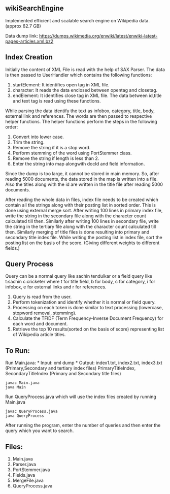 ## wikiSearchEngine

Implemented efficient and scalable search engine on Wikipedia data.(approx 62.7 GB)

Data dump link: https://dumps.wikimedia.org/enwiki/latest/enwiki-latest-pages-articles.xml.bz2

## Index Creation

Initially the content of XML File is read with the help of SAX Parser. The data is then passed to UserHandler which contains the following functions:
1. startElement: It identifies open tag in XML file.
2. character: It reads the data enclosed between opentag and closetag.
3. endElement: It identifies close tag in XML file.
The data between id,title and text tag is read using these functions.

While parsing the data identify the text as infobox, category, title, body, external link and references. The words are then passed to respective helper functions.
The helper functions perform the steps in the following order:
1. Convert into lower case.
2. Trim the string.
3. Remove the string if it is a stop word.
4. Perform stemming of the word using PortStemmer class.
5. Remove the string if length is less than 2.
6. Enter the string into map alongwith docId and field information.

Since the dump is too large, it cannot be stored in main memory. So, after reading 5000 documents, the data stored in the map is written into a file. Also the titles along with the id are written in the title file after reading 5000 documents.

After reading the whole data in files, index file needs to be created which contain all the strings along with their posting list in sorted order. This is done using external merge sort. After writing 100 lines in primary index file, write the string in the secondary file along with the character count calculated till then. Similarly after writing 100 lines in secondary file, write the string in the tertiary file along with the character count calculated till then. Similarly merging of title files is done resulting into primary and secondary title index file. While writing the posting list in index file, sort the posting list on the basis of the score. (Giving different weights to different fields.)

## Query Process

Query can be a normal query like sachin tendulkar or a field query like t:sachin c:cricketer where t for title field, b for body, c for category, i for infobox, e for external links and r for references.

1. Query is read from the user.
2. Perform tokenization and identify whether it is normal or field query.
3. Processing on each token is done similar to text processing (lowercase, stopword removal, stemming).
4. Calculate the TFIDF (Term Frequency-Inverse Document Frequency) for each word and document.
5. Retrieve the top 10 results(sorted on the basis of score) representing list of Wikipedia article titles.

## To Run:

Run Main.java:
    * Input: xml dump
    * Output: index1.txt, index2.txt, index3.txt (Primary,Secondary and tertiary index files)
			PrimaryTitleIndex, SecondaryTitleIndex (Primary and Secondary title files)

    javac Main.java
    java Main
	
Run QueryProcess.java which will use the index files created by running Main.java
	
    javac QueryProcess.java
	java QueryProcess

After running the program, enter the number of queries and then enter the query which you want to search.

## Files:
1. Main.java
2. Parser.java
3. PortStemmer.java
4. Fields.java
5. MergeFile.java
6. QueryProcess.java
